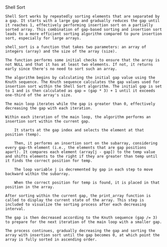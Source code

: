 Shell Sort

    Shell Sort works by repeatedly sorting elements that are separated by a gap. It starts with a large gap and gradually reduces the gap until it reaches 1, effectively performing insertion sort on a partially sorted array. This combination of gap-based sorting and insertion sort leads to a more efficient sorting algorithm compared to pure insertion sort, especially for large arrays.

    shell_sort is a function that takes two parameters: an array of integers (array) and the size of the array (size).

    The function performs some initial checks to ensure that the array is not NULL and that it has at least two elements. If not, it returns early since there's no need to sort such an array.

    The algorithm begins by calculating the initial gap value using the Knuth sequence. The Knuth sequence calculates the gap values used for insertion sort within the Shell Sort algorithm. The initial gap is set to 1 and is then calculated as gap = (gap * 3) + 1 until it exceeds one-third of the array's size.

    The main loop iterates while the gap is greater than 0, effectively decreasing the gap with each iteration.

    Within each iteration of the main loop, the algorithm performs an insertion sort within the current gap.

        It starts at the gap index and selects the element at that position (temp).

        Then, it performs an insertion sort on the subarray, considering every gap-th element (i.e., the elements that are gap positions apart). It compares each element (array[j - gap]) to the temp value and shifts elements to the right if they are greater than temp until it finds the correct position for temp.

        The loop variable j is decremented by gap in each step to move backward within the subarray.

        When the correct position for temp is found, it is placed in that position in the array.

    After sorting within the current gap, the print_array function is called to display the current state of the array. This step is included to visualize the sorting process after each decreasing interval.

    The gap is then decreased according to the Knuth sequence (gap /= 3) to prepare for the next iteration of the main loop with a smaller gap.

    The process continues, gradually decreasing the gap and sorting the array with insertion sort until the gap becomes 0, at which point the array is fully sorted in ascending order.

